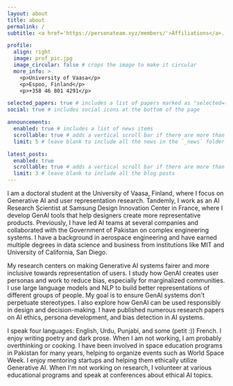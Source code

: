 ```yaml
---
layout: about
title: about
permalink: /
subtitle: <a href='https://personateam.xyz/members/'>Affiliations</a>. Fairness in User Representation, Personas for Social Good, GenAI Personas, Global South .

profile:
  align: right
  image: prof_pic.jpg
  image_circular: false # crops the image to make it circular
  more_info: >
    <p>University of Vaasa</p>
    <p>Espoo, Finland</p>
    <p>+358 46 801 4291</p>

selected_papers: true # includes a list of papers marked as "selected={true}"
social: true # includes social icons at the bottom of the page

announcements:
  enabled: true # includes a list of news items
  scrollable: true # adds a vertical scroll bar if there are more than 3 news items
  limit: 5 # leave blank to include all the news in the `_news` folder

latest_posts:
  enabled: true
  scrollable: true # adds a vertical scroll bar if there are more than 3 new posts items
  limit: 3 # leave blank to include all the blog posts
---
```


I am a doctoral student at the University of Vaasa, Finland, where I focus on Generative AI and user representation research. Tandemly, I work as an AI Research Scientist at Samsung Design Innovation Center in France, where I develop GenAI tools that help designers create more representative products. Previously, I have led AI teams at several companies and collaborated with the Government of Pakistan on complex engineering systems. I have a background in aerospace engineering and have earned multiple degrees in data science and business from institutions like MIT and University of California, San Diego.

My research centers on making Generative AI systems fairer and more inclusive towards representation of users. I study how GenAI creates user personas and work to reduce bias, especially for marginalized communities. I use large language models and NLP to build better representations of different groups of people. My goal is to ensure GenAI systems don't perpetuate stereotypes. I also explore how GenAI can be used responsibly in design and decision-making. I have published numerous research papers on AI ethics, persona development, and bias detection in AI systems.

I speak four languages: English, Urdu, Punjabi, and some (petit :)) French. I enjoy writing poetry and dark prose. When I am not working, I am probably overthinking or cooking. I have been involved in space education programs in Pakistan for many years, helping to organize events such as World Space Week. I enjoy mentoring startups and helping them ethically utilize Generative AI. When I'm not working on research, I volunteer at various educational programs and speak at conferences about ethical AI topics.
